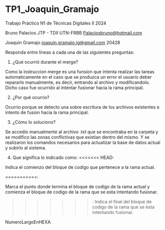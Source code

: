 # TP1_Joaquin_Gramajo
Trabajo Práctico N1 de Técnicas Digitales II 2024

Bruno Palacios JTP - TDII
UTN-FRBB
Palaciosbruno@hotmail.com

Joaquin Gramajo
joaquin.gramajo.jg@gmail.com
20428

Responda entre líneas a cada una de las siguientes preguntas:

1) ¿Qué ocurrió durante el merge?

Como la instruccion merge es una funsion que intenta realizar las tareas automaticamente en el caso
que se produzca un error el usuario deber repararlo manualmente, es decir, entrando al archivo y modificandolo.
Dicho caso fue ocurrido al intentar fusionar hacia la rama principal.

2) ¿Por qué ocurrio?

Ocurrio porque se detecto una sobre escritura de los archivos existentes e intento de fusion hacia la
rama principal.

3) ¿Cómo lo soluciono?

Se accedio manualmente al archivo .txt que se encontraba en la carpeta y se modifico las zonas
conflictivas que existian dentro del mismo. Y se realizaron los comandos necesarios para actualizar
la base de datos actual y subirlo al sistema.

4) Que significa lo indicado como: 
<<<<<<< HEAD:

Indica el comienzo del bloque de codigo que pertenece a la rama actual.

===========:

Marca el punto donde termina el bloque de codigo de la rama actual y comienza el bloque
de codigo de la rama que se esta intentando fusionar.

>>>>>>>:
Indica el final del bloque de codigo de la rama que se esta intentando fusionar.



NumeroLargoEnHEXA

